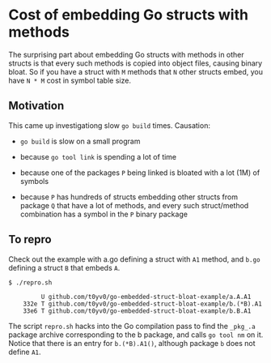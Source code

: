 # Cost of embedding Go structs with methods

The surprising part about embedding Go structs with methods in other
structs is that every such methods is copied into object files,
causing binary bloat. So if you have a struct with `M` methods that
`N` other structs embed, you have `N * M` cost in symbol table size.

## Motivation

This came up investigationg slow `go build` times. Causation:

- `go build` is slow on a small program

- because `go tool link` is spending a lot of time

- because one of the packages `P` being linked is bloated with a lot
  (1M) of symbols

- because `P` has hundreds of structs embedding other structs from
  package `Q` that have a lot of methods, and every such struct/method
  combination has a symbol in the `P` binary package

## To repro

Check out the example with a.go defining a struct with `A1` method,
and `b.go` defining a struct `B` that embeds `A`.


```
$ ./repro.sh

         U github.com/t0yv0/go-embedded-struct-bloat-example/a.A.A1
    332e T github.com/t0yv0/go-embedded-struct-bloat-example/b.(*B).A1
    33e6 T github.com/t0yv0/go-embedded-struct-bloat-example/b.B.A1
```


The script `repro.sh` hacks into the Go compilation pass to find the
`_pkg_.a` package archive corresponding to the b package, and calls
`go tool nm` on it. Notice that there is an entry for `b.(*B).A1()`,
although package `b` does not define `A1`.
